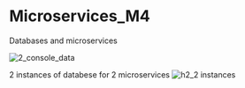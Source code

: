 # Microservices_M4
Databases and microservices

![2_console_data](https://github.com/user-attachments/assets/561f4866-64de-4d7c-8874-7fdc9941ba23)

2 instances of databese for 2 microservices
![h2_2 instances](https://github.com/user-attachments/assets/732d712b-029d-498a-9107-7cea8576a908)
